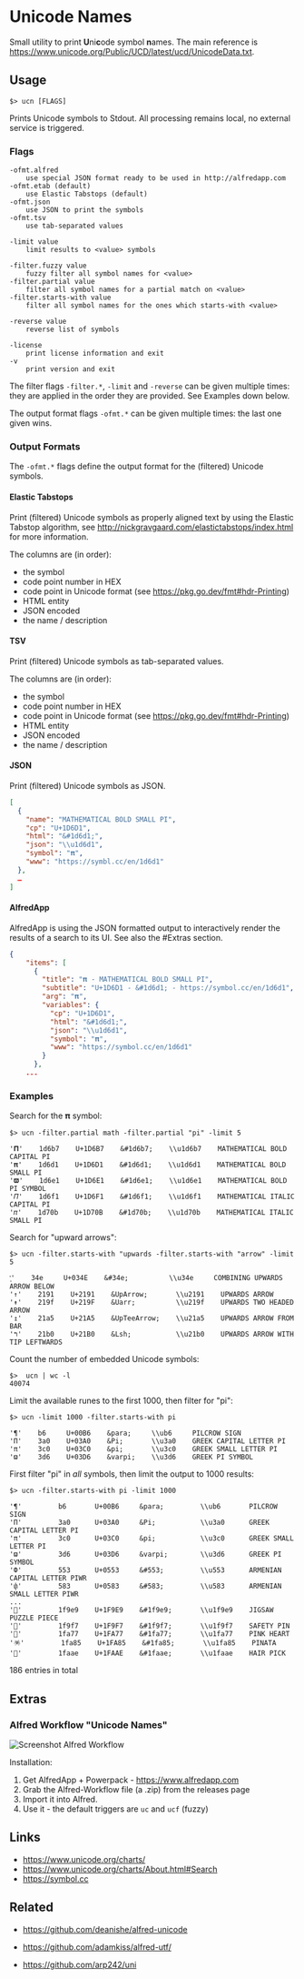 # Unicode Names

Small utility to print **U**ni**c**ode symbol **n**ames. The main reference
is https://www.unicode.org/Public/UCD/latest/ucd/UnicodeData.txt.

## Usage

    $> ucn [FLAGS]

Prints Unicode symbols to Stdout. All processing remains local, no external
service is triggered.

### Flags

    -ofmt.alfred
        use special JSON format ready to be used in http://alfredapp.com
    -ofmt.etab (default)
        use Elastic Tabstops (default)
    -ofmt.json
        use JSON to print the symbols
    -ofmt.tsv
        use tab-separated values

    -limit value
        limit results to <value> symbols

    -filter.fuzzy value
        fuzzy filter all symbol names for <value>
    -filter.partial value
        filter all symbol names for a partial match on <value>
    -filter.starts-with value
        filter all symbol names for the ones which starts-with <value>

    -reverse value
        reverse list of symbols

    -license 
        print license information and exit
    -v 
        print version and exit

The filter flags `-filter.*`, `-limit` and `-reverse` can be given multiple
times: they are applied in the order they are provided. See Examples down below.

The output format flags `-ofmt.*` can be given multiple times: the last one
given wins.

### Output Formats

The `-ofmt.*` flags define the output format for the (filtered) Unicode symbols.

#### Elastic Tabstops

Print (filtered) Unicode symbols as properly aligned text by using the
Elastic Tabstop algorithm, see http://nickgravgaard.com/elastictabstops/index.html
for more information.

The columns are (in order):

* the symbol
* code point number in HEX
* code point in Unicode format (see https://pkg.go.dev/fmt#hdr-Printing)
* HTML entity
* JSON encoded
* the name / description

#### TSV

Print (filtered) Unicode symbols as tab-separated values.

The columns are (in order):

* the symbol
* code point number in HEX
* code point in Unicode format (see https://pkg.go.dev/fmt#hdr-Printing)
* HTML entity
* JSON encoded
* the name / description

#### JSON

Print (filtered) Unicode symbols as JSON.

```json
[
  {
    "name": "MATHEMATICAL BOLD SMALL PI",
    "cp": "U+1D6D1",
    "html": "&#1d6d1;",
    "json": "\\u1d6d1",
    "symbol": "𝛑",
    "www": "https://symbl.cc/en/1d6d1"
  },
  …
]
```

#### AlfredApp

AlfredApp is using the JSON formatted output to interactively render the
results of a search to its UI. See also the #Extras section.

```json
{
    "items": [
      {
        "title": "𝛑 - MATHEMATICAL BOLD SMALL PI",
        "subtitle": "U+1D6D1 - &#1d6d1; - https://symbol.cc/en/1d6d1",
        "arg": "𝛑",
        "variables": {
          "cp": "U+1D6D1",
          "html": "&#1d6d1;",
          "json": "\\u1d6d1",
          "symbol": "𝛑",
          "www": "https://symbol.cc/en/1d6d1"
        }
      },
    ...
```

### Examples

Search for the 𝛑 symbol:

```shell
$> ucn -filter.partial math -filter.partial "pi" -limit 5

'𝚷'    1d6b7    U+1D6B7    &#1d6b7;    \\u1d6b7    MATHEMATICAL BOLD CAPITAL PI
'𝛑'    1d6d1    U+1D6D1    &#1d6d1;    \\u1d6d1    MATHEMATICAL BOLD SMALL PI
'𝛡'    1d6e1    U+1D6E1    &#1d6e1;    \\u1d6e1    MATHEMATICAL BOLD PI SYMBOL
'𝛱'    1d6f1    U+1D6F1    &#1d6f1;    \\u1d6f1    MATHEMATICAL ITALIC CAPITAL PI
'𝜋'    1d70b    U+1D70B    &#1d70b;    \\u1d70b    MATHEMATICAL ITALIC SMALL PI
```

Search for "upward arrows":

```shell
$> ucn -filter.starts-with "upwards -filter.starts-with "arrow" -limit 5

'͎'    34e     U+034E    &#34e;          \\u34e     COMBINING UPWARDS ARROW BELOW
'↑'    2191    U+2191    &UpArrow;       \\u2191    UPWARDS ARROW
'↟'    219f    U+219F    &Uarr;          \\u219f    UPWARDS TWO HEADED ARROW
'↥'    21a5    U+21A5    &UpTeeArrow;    \\u21a5    UPWARDS ARROW FROM BAR
'↰'    21b0    U+21B0    &Lsh;           \\u21b0    UPWARDS ARROW WITH TIP LEFTWARDS
```

Count the number of embedded Unicode symbols:

```shell
$>  ucn | wc -l
40074
```

Limit the available runes to the first 1000, then filter for "pi":

```shell
$> ucn -limit 1000 -filter.starts-with pi

'¶'    b6     U+00B6    &para;     \\ub6     PILCROW SIGN
'Π'    3a0    U+03A0    &Pi;       \\u3a0    GREEK CAPITAL LETTER PI
'π'    3c0    U+03C0    &pi;       \\u3c0    GREEK SMALL LETTER PI
'ϖ'    3d6    U+03D6    &varpi;    \\u3d6    GREEK PI SYMBOL
```

First filter "pi" in _all_ symbols, then limit the output to 1000 results:

```shell
$> ucn -filter.starts-with pi -limit 1000

'¶'         b6       U+00B6     &para;         \\ub6       PILCROW SIGN
'Π'         3a0      U+03A0     &Pi;           \\u3a0      GREEK CAPITAL LETTER PI
'π'         3c0      U+03C0     &pi;           \\u3c0      GREEK SMALL LETTER PI
'ϖ'         3d6      U+03D6     &varpi;        \\u3d6      GREEK PI SYMBOL
'Փ'         553      U+0553     &#553;         \\u553      ARMENIAN CAPITAL LETTER PIWR
'փ'         583      U+0583     &#583;         \\u583      ARMENIAN SMALL LETTER PIWR
...
'🧩'         1f9e9    U+1F9E9    &#1f9e9;       \\u1f9e9    JIGSAW PUZZLE PIECE
'🧷'         1f9f7    U+1F9F7    &#1f9f7;       \\u1f9f7    SAFETY PIN
'🩷'         1fa77    U+1FA77    &#1fa77;       \\u1fa77    PINK HEART
'🪅'         1fa85    U+1FA85    &#1fa85;       \\u1fa85    PINATA
'🪮'         1faae    U+1FAAE    &#1faae;       \\u1faae    HAIR PICK
```

186 entries in total

## Extras

### Alfred Workflow "Unicode Names"

![Screenshot Alfred Workflow](./extra/ucn.alfredworkflow/sshot-fs8.png)

Installation:

1. Get AlfredApp + Powerpack - https://www.alfredapp.com
2. Grab the Alfred-Workflow file (a .zip) from the releases page
3. Import it into Alfred.
4. Use it - the default triggers are `uc` and `ucf` (fuzzy)

## Links

* https://www.unicode.org/charts/
* https://www.unicode.org/charts/About.html#Search
* https://symbol.cc

## Related

* https://github.com/deanishe/alfred-unicode
* https://github.com/adamkiss/alfred-utf/

* https://github.com/arp242/uni
